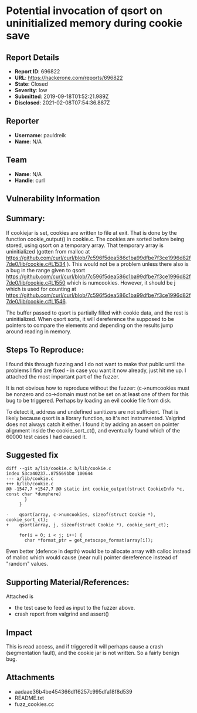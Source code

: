 # Potential invocation of qsort on uninitialized memory during cookie save

## Report Details
- **Report ID**: 696822
- **URL**: https://hackerone.com/reports/696822
- **State**: Closed
- **Severity**: low
- **Submitted**: 2019-09-18T01:52:21.989Z
- **Disclosed**: 2021-02-08T07:54:36.887Z

## Reporter
- **Username**: pauldreik
- **Name**: N/A

## Team
- **Name**: N/A
- **Handle**: curl

## Vulnerability Information
## Summary:
If cookiejar is set, cookies are written to file at exit. That is done by the function cookie_output() in cookie.c. The cookies are sorted before being stored, using qsort on a temporary array. That temporary array is uninitialized (gotten from malloc at https://github.com/curl/curl/blob/7c596f5dea586c1ba99dfbe7f3ce1996d82f7de0/lib/cookie.c#L1534 ). This would not be a problem unless there also is a bug in the range given to qsort 
https://github.com/curl/curl/blob/7c596f5dea586c1ba99dfbe7f3ce1996d82f7de0/lib/cookie.c#L1550
which is numcookies. However, it should be j which is used for counting at https://github.com/curl/curl/blob/7c596f5dea586c1ba99dfbe7f3ce1996d82f7de0/lib/cookie.c#L1546.

The buffer passed to qsort is partially filled with cookie data, and the rest is uninitialized. When qsort sorts, it will dereference the supposed to be pointers to compare the elements and depending on the results jump around reading in memory.

## Steps To Reproduce:
I found this through fuzzing and I do not want to make that public until the problems I find are fixed - in case you want it now already, just hit me up. I attached the most important part of the fuzzer.


It is not obvious how to reproduce without the fuzzer: (c->numcookies must be nonzero and co->domain must not be set on at least one of them for this bug to be triggered. Perhaps by loading an evil cookie file from disk.

To detect it, address and undefined sanitizers are not sufficient. That is likely because qsort is a library function, so it's not instrumented. Valgrind does not always catch it either. I found it by adding an assert on pointer alignment inside the cookie_sort_ct(), and eventually found which of the 60000 test cases I had caused it.

## Suggested fix
```
diff --git a/lib/cookie.c b/lib/cookie.c
index 53ca40237..875569bb0 100644
--- a/lib/cookie.c
+++ b/lib/cookie.c
@@ -1547,7 +1547,7 @@ static int cookie_output(struct CookieInfo *c, const char *dumphere)
       }
     }
 
-    qsort(array, c->numcookies, sizeof(struct Cookie *), cookie_sort_ct);
+    qsort(array, j, sizeof(struct Cookie *), cookie_sort_ct);
 
     for(i = 0; i < j; i++) {
       char *format_ptr = get_netscape_format(array[i]);

```

Even better (defence in depth) would be to allocate array with calloc instead of malloc which would cause (near null) pointer dereference instead of "random" values.

## Supporting Material/References:
Attached is
  - the test case to feed as input to the fuzzer above.
  - crash report from valgrind and assert()

## Impact

This is read access, and if triggered it will perhaps cause a crash (segmentation fault), and the cookie jar is not written. So a fairly benign bug.

## Attachments
- aadaae36b4be454366dff6257c995dfa18f8d539
- README.txt
- fuzz_cookies.cc
